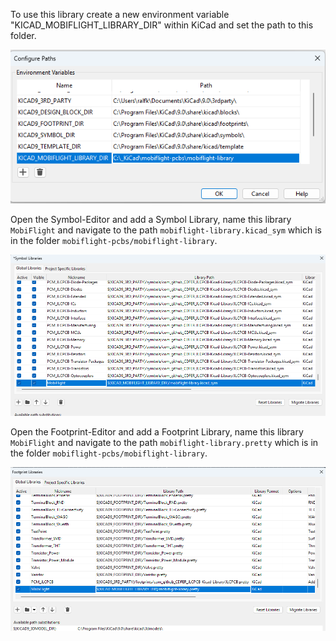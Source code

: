To use this library create a new environment variable "KICAD_MOBIFLIGHT_LIBRARY_DIR" within KiCad and set the path to this folder.

![image](path_library.png)

Open the Symbol-Editor and add a Symbol Library, name this library `MobiFlight` and navigate to the path `mobiflight-library.kicad_sym` which is in the folder `mobiflight-pcbs/mobiflight-library`.

![image](path_symbol_library.png)

Open the Footprint-Editor and add a Footprint Library, name this library `MobiFlight` and navigate to the path `mobiflight-library.pretty` which is in the folder `mobiflight-pcbs/mobiflight-library`.

![image](path_footprint_library.png)
